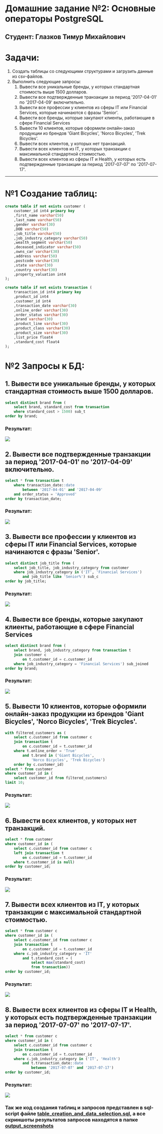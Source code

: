 # Домашние задание №2: Основные операторы PostgreSQL
## Студент: Глазков Тимур Михайлович

# Задачи:
1. Создать таблицы со следующими структурами и загрузить данные из csv-файлов. 
2. Выполнить следующие запросы:
    1. Вывести все уникальные бренды, у которых стандартная стоимость выше 1500 долларов.
    2. Вывести все подтвержденные транзакции за период '2017-04-01' по '2017-04-09' включительно.
    3. Вывести все профессии у клиентов из сферы IT или Financial Services, которые начинаются с фразы 'Senior'.
    4. Вывести все бренды, которые закупают клиенты, работающие в сфере Financial Services
    5. Вывести 10 клиентов, которые оформили онлайн-заказ продукции из брендов 'Giant Bicycles', 'Norco Bicycles', 'Trek Bicycles'.
    6. Вывести всех клиентов, у которых нет транзакций.
    7. Вывести всех клиентов из IT, у которых транзакции с максимальной стандартной стоимостью.
    8. Вывести всех клиентов из сферы IT и Health, у которых есть подтвержденные транзакции за период '2017-07-07' по '2017-07-17'.

---

# №1 Создание таблиц:
```sql
create table if not exists customer (
	customer_id int4 primary key
	,first_name varchar(50)
	,last_name varchar(50)
	,gender varchar(30)
	,DOB varchar(50)
	,job_title varchar(50)
	,job_industry_category varchar(50)
	,wealth_segment varchar(50)
	,deceased_indicator varchar(50)
	,owns_car varchar(30)
	,address varchar(50)
	,postcode varchar(30)
	,state varchar(30)
	,country varchar(30)
	,property_valuation int4
);

create table if not exists transaction (
	transaction_id int4 primary key
	,product_id int4
	,customer_id int4
	,transaction_date varchar(30)
	,online_order varchar(30)
	,order_status varchar(30)
	,brand varchar(30)
	,product_line varchar(30)
	,product_class varchar(30)
	,product_size varchar(30)
	,list_price float4
	,standard_cost float4
);
```

# №2 Запросы к БД:

## 1. Вывести все уникальные бренды, у которых стандартная стоимость выше 1500 долларов.

```sql
select distinct brand from (
	select brand, standard_cost from transaction
	where standard_cost > 1500) sub_t
order by brand;
```
### Результат:
![](output_screenshots/1.png)



## 2. Вывести все подтвержденные транзакции за период '2017-04-01' по '2017-04-09' включительно.

```sql
select * from transaction t
	where transaction_date::date
		between '2017-04-01' and '2017-04-09'
	and order_status = 'Approved'
order by transaction_date;
```
### Результат:
![](output_screenshots/2.png)



## 3. Вывести все профессии у клиентов из сферы IT или Financial Services, которые начинаются с фразы 'Senior'.

```sql
select distinct job_title from (
	select job_title, job_industry_category from customer
	where job_industry_category in ('IT', 'Financial Services')
		and job_title like 'Senior%') sub_c
order by job_title;
```
### Результат:
![](output_screenshots/3.png)



## 4. Вывести все бренды, которые закупают клиенты, работающие в сфере Financial Services

```sql
select distinct brand from (
	select brand, job_industry_category from transaction t
	join customer c
		on t.customer_id = c.customer_id
	where job_industry_category = 'Financial Services') sub_joined
order by brand;
```
### Результат:
![](output_screenshots/4.png)



## 5. Вывести 10 клиентов, которые оформили онлайн-заказ продукции из брендов 'Giant Bicycles', 'Norco Bicycles', 'Trek Bicycles'.

```sql
with filtered_customers as (
	select c.customer_id from customer c
	join transaction t
		on c.customer_id = t.customer_id
	where t.online_order = 'True'
		and t.brand in ('Giant Bicycles', 
			'Norco Bicycles', 'Trek Bicycles')
	order by c.customer_id)
select * from customer
where customer_id in (
	select customer_id from filtered_customers)
limit 10;
```
### Результат:
![](output_screenshots/5.png)



## 6. Вывести всех клиентов, у которых нет транзакций.

```sql
select * from customer
where customer_id in (
	select c.customer_id from customer c 
	left join transaction t 
		on c.customer_id = t.customer_id
	where t.customer_id is null)
order by customer_id;
```
### Результат:
![](output_screenshots/6.png)



## 7. Вывести всех клиентов из IT, у которых транзакции с максимальной стандартной стоимостью.

```sql
select * from customer c 
where customer_id in (
	select c.customer_id from customer c
	join transaction t
		on c.customer_id = t.customer_id
	where c.job_industry_category = 'IT'
		and t.standard_cost = (
			select max(standard_cost) 
			from transaction))
order by customer_id;
```
### Результат:
![](output_screenshots/7.png)



## 8. Вывести всех клиентов из сферы IT и Health, у которых есть подтвержденные транзакции за период '2017-07-07' по '2017-07-17'.

```sql
select * from customer c 
where customer_id in (
	select c.customer_id from customer c
	join transaction t
		on c.customer_id = t.customer_id
	where c.job_industry_category in ('IT', 'Health')
		and t.transaction_date::date 
			between '2017-07-07' and '2017-07-17')
order by customer_id;
```
### Результат:
![](output_screenshots/8.png)

### Так же код создания таблиц и запросов представлен в sql-script файле [table_creation_and_data_selection.sql](table_creation_and_data_selection.sql), а все скриншоты результатов запросов находятся в папке [output_screenshots](output_screenshots)